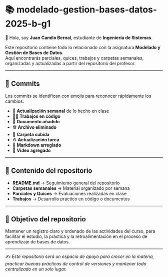# 📚 modelado-gestion-bases-datos-2025-b-g1  

👋 Hola, soy **Juan Camilo Bernal**, estudiante de **Ingeniería de Sistemas**.  

Este repositorio contiene todo lo relacionado con la asignatura **Modelado y Gestión de Bases de Datos**.  
Aquí encontrarás parciales, quices, trabajos y carpetas semanales, organizadas y actualizadas a partir del repositorio del profesor.  

---

## 📝 Commits  
Los commits se identifican con emojis para reconocer rápidamente los cambios:  

- 📅 **Actualización semanal** de lo hecho en clase  
- 🧑‍💻 **Trabajos en código**  
- 📄 **Documento añadido**  
- 🗑️ **Archivo eliminado**  
- 📂 **Carpeta subida**  
- ⚙️ **Actualización tarea**  
- 🔧 **Markdown arreglado**  
- 🎥 **Video agregado**  

---

## 📂 Contenido del repositorio
- **README.md** → Seguimiento general del repositorio  
- **Carpetas semanales** → Material organizado por semana  
- **Parciales y Quices** → Evaluaciones realizadas en clase  
- **Trabajos** → Desarrollo práctico en código o documentos  

---

## 🚀 Objetivo del repositorio
Mantener un registro claro y ordenado de las actividades del curso, para facilitar el estudio, la práctica y la retroalimentación en el proceso de aprendizaje de bases de datos.  

---

✍️ *Este repositorio será un espacio de apoyo para crecer en la materia, practicar buenas prácticas de control de versiones y mantener todo centralizado en un solo lugar.*  
